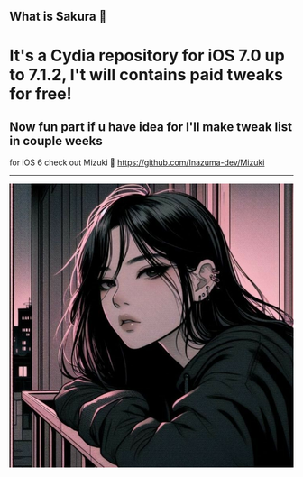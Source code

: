 ## What is Sakura 🌸

# It's a Cydia repository for iOS 7.0 up to 7.1.2, I't will contains paid tweaks for free! 
Now fun part if u have idea for I'll make tweak list in couple weeks
---
for iOS 6 check out Mizuki 💠 
https://github.com/Inazuma-dev/Mizuki

---
![CydiaIcon](Icons/CydiaIcon.png)
